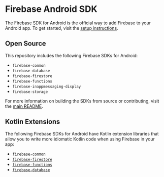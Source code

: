 # Firebase Android SDK

The Firebase SDK for Android is the official way to add Firebase to your
Android app. To get started, visit the [setup instructions][android-setup].

## Open Source

This repository includes the following Firebase SDKs for Android:

  * `firebase-common`
  * `firebase-database`
  * `firebase-firestore`
  * `firebase-functions`
  * `firebase-inappmessaging-display`
  * `firebase-storage`

For more information on building the SDKs from source or contributing,
visit the [main README][main-readme].

## Kotlin Extensions

The following Firebase SDKs for Android have Kotlin extension libraries
that allow you to write more idiomatic Kotlin code when using Firebase
in your app:

  * [`firebase-common`](ktx/common.md)
  * [`firebase-firestore`](ktx/firestore.md)
  * [`firebase-functions`](ktx/functions.md)
  * [`firebase-database`](ktx/database.md)

[android-setup]: https://firebase.google.com/docs/android/setup
[main-readme]: https://github.com/firebase/firebase-android-sdk/blob/master/README.md